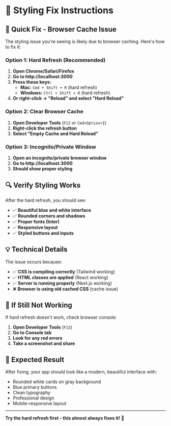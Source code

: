 # 🎨 Styling Fix Instructions

## 🔧 Quick Fix - Browser Cache Issue

The styling issue you're seeing is likely due to browser caching. Here's how to fix it:

### **Option 1: Hard Refresh (Recommended)**
1. **Open Chrome/Safari/Firefox**
2. **Go to http://localhost:3000**
3. **Press these keys:**
   - **Mac:** `Cmd + Shift + R` (hard refresh)
   - **Windows:** `Ctrl + Shift + R` (hard refresh)
4. **Or right-click → "Reload" and select "Hard Reload"**

### **Option 2: Clear Browser Cache**
1. **Open Developer Tools** (`F12` or `Cmd+Option+I`)
2. **Right-click the refresh button**
3. **Select "Empty Cache and Hard Reload"**

### **Option 3: Incognito/Private Window**
1. **Open an incognito/private browser window**
2. **Go to http://localhost:3000**
3. **Should show proper styling**

## 🔍 Verify Styling Works

After the hard refresh, you should see:
- ✅ **Beautiful blue and white interface**
- ✅ **Rounded corners and shadows**
- ✅ **Proper fonts (Inter)**
- ✅ **Responsive layout**
- ✅ **Styled buttons and inputs**

## 💡 Technical Details

The issue occurs because:
- ✅ **CSS is compiling correctly** (Tailwind working)
- ✅ **HTML classes are applied** (React working)  
- ✅ **Server is running properly** (Next.js working)
- ❌ **Browser is using old cached CSS** (cache issue)

## 🚨 If Still Not Working

If hard refresh doesn't work, check browser console:
1. **Open Developer Tools** (`F12`)
2. **Go to Console tab**
3. **Look for any red errors**
4. **Take a screenshot and share**

## 🎉 Expected Result

After fixing, your app should look like a modern, beautiful interface with:
- Rounded white cards on gray background
- Blue primary buttons
- Clean typography
- Professional design
- Mobile-responsive layout

---

**Try the hard refresh first - this almost always fixes it!** 🚀 